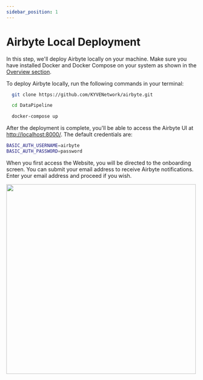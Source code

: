 ```yaml
---
sidebar_position: 1
---
```


# Airbyte Local Deployment

In this step, we'll deploy Airbyte locally on your machine. Make sure you have installed Docker and Docker Compose on
your system as shown in the [Overview section](overview.md).

To deploy Airbyte locally, run the following commands in your terminal:

```sh
  git clone https://github.com/KYVENetwork/airbyte.git
```
```sh
  cd DataPipeline
```
```sh
  docker-compose up
```

After the deployment is complete, you'll be able to access the Airbyte UI at <http://localhost:8000/>.
The default credentials are:

```sh
BASIC_AUTH_USERNAME=airbyte
BASIC_AUTH_PASSWORD=password
```

When you first access the Website, you will be directed to the onboarding screen. You can submit your email address to receive Airbyte notifications.
Enter your email address and proceed if you wish.

<img  src="/img/elt/airbyte_preferences.png" width="500px;" />
